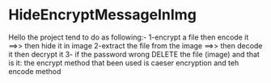 # HideEncryptMessageInImg
Hello the project tend to do as following:-
1-encrypt a file then encode it ==>> then hide it in image
2-extract the file from the image ==>> then decode it then decrypt it
3- if the password wrong DELETE the file (image)
and that is it:
the encrypt method that been used is caeser encryption
and teh encode method

